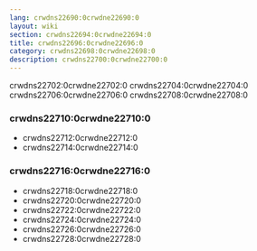 ```yaml
---
lang: crwdns22690:0crwdne22690:0
layout: wiki
section: crwdns22694:0crwdne22694:0
title: crwdns22696:0crwdne22696:0
category: crwdns22698:0crwdne22698:0
description: crwdns22700:0crwdne22700:0
---
```


crwdns22702:0crwdne22702:0 crwdns22704:0crwdne22704:0 crwdns22706:0crwdne22706:0 crwdns22708:0crwdne22708:0

### crwdns22710:0crwdne22710:0
- crwdns22712:0crwdne22712:0
- crwdns22714:0crwdne22714:0

### crwdns22716:0crwdne22716:0
- crwdns22718:0crwdne22718:0
- crwdns22720:0crwdne22720:0
- crwdns22722:0crwdne22722:0
- crwdns22724:0crwdne22724:0
- crwdns22726:0crwdne22726:0
- crwdns22728:0crwdne22728:0
